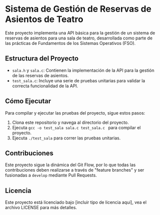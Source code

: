 # Sistema de Gestión de Reservas de Asientos de Teatro

Este proyecto implementa una API básica para la gestión de un sistema de reservas de asientos para una sala de teatro, desarrollada como parte de las prácticas de Fundamentos de los Sistemas Operativos (FSO).

## Estructura del Proyecto

- `sala.h` y `sala.c`: Contienen la implementación de la API para la gestión de las reservas de asientos.
- `test_sala.c`: Incluye una serie de pruebas unitarias para validar la correcta funcionalidad de la API.

## Cómo Ejecutar

Para compilar y ejecutar las pruebas del proyecto, sigue estos pasos:

1. Clona este repositorio y navega al directorio del proyecto.
2. Ejecuta `gcc -o test_sala sala.c test_sala.c ` para compilar el proyecto.
3. Ejecuta `./test_sala` para correr las pruebas unitarias.

## Contribuciones

Este proyecto sigue la dinámica del Git Flow, por lo que todas las contribuciones deben realizarse a través de "feature branches" y ser fusionadas a `develop` mediante Pull Requests.

## Licencia

Este proyecto está licenciado bajo [incluir tipo de licencia aquí], vea el archivo LICENSE para más detalles.
